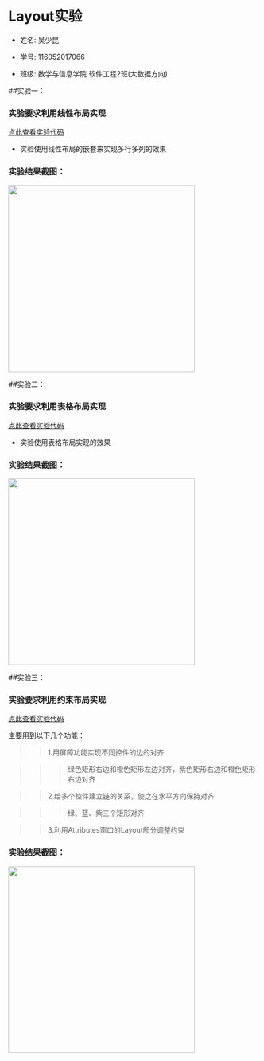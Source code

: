 # Layout实验

* 姓名: 吴少昆</br>

* 学号: 116052017066</br>

* 班级: 数学与信息学院 软件工程2班(大数据方向)</br>

##实验一：

###  实验要求利用线性布局实现

[点此查看实验代码](https://github.com/wushaokun1/LayoutTutorial/app/src/main/res/layout/linelayout.xml)</br>

* 实验使用线性布局的嵌套来实现多行多列的效果

###     实验结果截图：

<img src="https://github.com/wushaokun1/screenshot/Screenshot_1583991478.png" width="375" />

##实验二：

###  实验要求利用表格布局实现

[点此查看实验代码](https://github.com/wushaokun1/LayoutTutorial/app/src/main/res/layout/tablelayout.xml)</br>

* 实验使用表格布局实现的效果

###     实验结果截图：

<img src="https://github.com/wushaokun1/screenshot/Screenshot_1583991549.png" width="375" />

##实验三：

###  实验要求利用约束布局实现

[点此查看实验代码](https://github.com/wushaokun1/LayoutTutorial/app/src/main/res/layout/activity_main.xml)</br>

主要用到以下几个功能：</br>

>> 1.用屏障功能实现不同控件的边的对齐</br>

>>> 绿色矩形右边和橙色矩形左边对齐，紫色矩形右边和橙色矩形右边对齐</br>

>> 2.给多个控件建立链的关系，使之在水平方向保持对齐</br>

>>> 绿、蓝、紫三个矩形对齐</br>

>> 3.利用Attributes窗口的Layout部分调整约束</br>

###     实验结果截图：

<img src="https://github.com/wushaokun1/screenshot/Screenshot_1584586684.png" width="375" />

